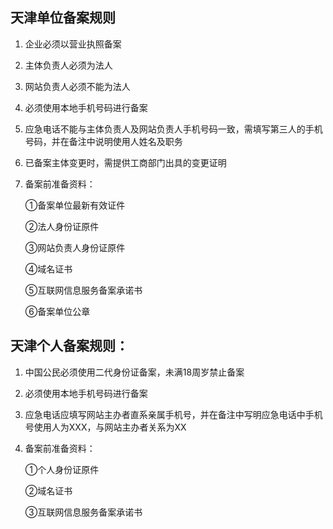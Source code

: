## 天津单位备案规则

1. 企业必须以营业执照备案

2. 主体负责人必须为法人

3. 网站负责人必须不能为法人

4. 必须使用本地手机号码进行备案

5. 应急电话不能与主体负责人及网站负责人手机号码一致，需填写第三人的手机号码，并在备注中说明使用人姓名及职务

6. 已备案主体变更时，需提供工商部门出具的变更证明

7. 备案前准备资料：

   ①备案单位最新有效证件

   ②法人身份证原件

   ③网站负责人身份证原件
   
   ④域名证书
   
   ⑤互联网信息服务备案承诺书

   ⑥备案单位公章

   

## 天津个人备案规则：

1. 中国公民必须使用二代身份证备案，未满18周岁禁止备案

2. 必须使用本地手机号码进行备案

3. 应急电话应填写网站主办者直系亲属手机号，并在备注中写明应急电话中手机号使用人为XXX，与网站主办者关系为XX

4. 备案前准备资料：

   ①个人身份证原件
   
   ②域名证书
   
   ③互联网信息服务备案承诺书

